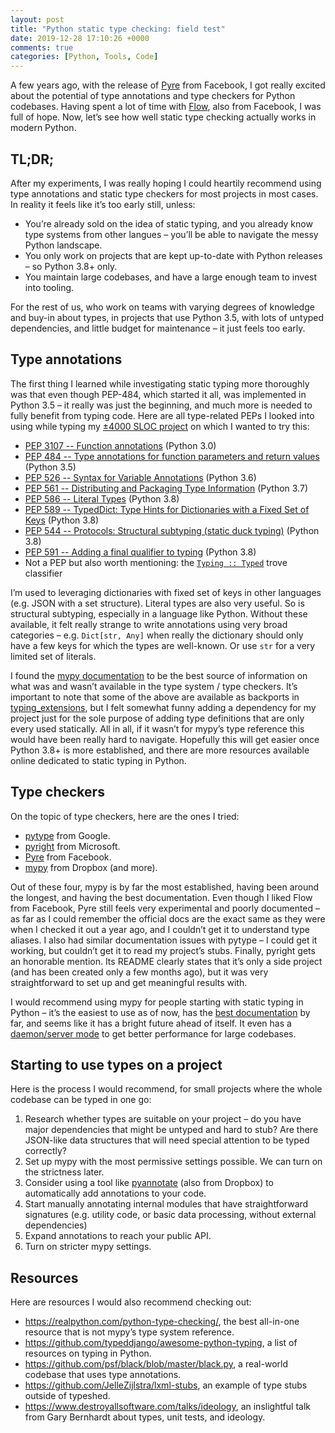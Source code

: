```yaml
---
layout: post
title: "Python static type checking: field test"
date: 2019-12-28 17:10:26 +0000
comments: true
categories: [Python, Tools, Code]
---
```


A few years ago, with the release of [Pyre](https://pyre-check.org/) from Facebook, I got really excited about the potential of type annotations and type checkers for Python codebases. Having spent a lot of time with [Flow](https://flow.org/), also from Facebook, I was full of hope. Now, let’s see how well static type checking actually works in modern Python.

<!-- more -->

## TL;DR;

After my experiments, I was really hoping I could heartily recommend using type annotations and static type checkers for most projects in most cases. In reality it feels like it’s too early still, unless:

- You’re already sold on the idea of static typing, and you already know type systems from other langues – you’ll be able to navigate the messy Python landscape.
- You only work on projects that are kept up-to-date with Python releases – so Python 3.8+ only.
- You maintain large codebases, and have a large enough team to invest into tooling.

For the rest of us, who work on teams with varying degrees of knowledge and buy-in about types, in projects that use Python 3.5, with lots of untyped dependencies, and little budget for maintenance – it just feels too early.

## Type annotations

The first thing I learned while investigating static typing more thoroughly was that even though PEP-484, which started it all, was implemented in Python 3.5 – it really was just the beginning, and much more is needed to fully benefit from typing code. Here are all type-related PEPs I looked into using while typing my [±4000 SLOC project](https://github.com/springload/draftjs_exporter/issues/101) on which I wanted to try this:

- [PEP 3107 -- Function annotations](https://www.python.org/dev/peps/pep-3107/) (Python 3.0)
- [PEP 484 -- Type annotations for function parameters and return values](https://www.python.org/dev/peps/pep-0484/) (Python 3.5)
- [PEP 526 -- Syntax for Variable Annotations](https://www.python.org/dev/peps/pep-0526/) (Python 3.6)
- [PEP 561 -- Distributing and Packaging Type Information](https://www.python.org/dev/peps/pep-0561/) (Python 3.7)
- [PEP 586 -- Literal Types](https://www.python.org/dev/peps/pep-0586/) (Python 3.8)
- [PEP 589 -- TypedDict: Type Hints for Dictionaries with a Fixed Set of Keys](https://www.python.org/dev/peps/pep-0589/) (Python 3.8)
- [PEP 544 -- Protocols: Structural subtyping (static duck typing)](https://www.python.org/dev/peps/pep-0544/) (Python 3.8)
- [PEP 591 -- Adding a final qualifier to typing](https://www.python.org/dev/peps/pep-0591/) (Python 3.8)
- Not a PEP but also worth mentioning: the [`Typing :: Typed`](https://pypi.org/classifiers/) trove classifier

I’m used to leveraging dictionaries with fixed set of keys in other languages (e.g. JSON with a set structure). Literal types are also very useful. So is structural subtyping, especially in a language like Python. Without these available, it felt really strange to write annotations using very broad categories – e.g. `Dict[str, Any]` when really the dictionary should only have a few keys for which the types are well-known. Or use `str` for a very limited set of literals.

I found the [mypy documentation](https://mypy.readthedocs.io/en/latest/index.html) to be the best source of information on what was and wasn’t available in the type system / type checkers. It’s important to note that some of the above are available as backports in [typing_extensions](https://github.com/python/typing/tree/master/typing_extensions), but I felt somewhat funny adding a dependency for my project just for the sole purpose of adding type definitions that are only every used statically. All in all, if it wasn’t for mypy’s type reference this would have been really hard to navigate. Hopefully this will get easier once Python 3.8+ is more established, and there are more resources available online dedicated to static typing in Python.

## Type checkers

On the topic of type checkers, here are the ones I tried:

- [pytype](https://github.com/google/pytype) from Google.
- [pyright](https://github.com/Microsoft/pyright) from Microsoft.
- [Pyre](https://pyre-check.org/) from Facebook.
- [mypy](http://mypy-lang.org/) from Dropbox (and more).

Out of these four, mypy is by far the most established, having been around the longest, and having the best documentation. Even though I liked Flow from Facebook, Pyre still feels very experimental and poorly documented – as far as I could remember the official docs are the exact same as they were when I checked it out a year ago, and I couldn’t get it to understand type aliases. I also had similar documentation issues with pytype – I could get it working, but couldn’t get it to read my project’s stubs. Finally, pyright gets an honorable mention. Its README clearly states that it’s only a side project (and has been created only a few months ago), but it was very straightforward to set up and get meaningful results with.

I would recommend using mypy for people starting with static typing in Python – it’s the easiest to use as of now, has the [best documentation](https://mypy.readthedocs.io/en/latest/) by far, and seems like it has a bright future ahead of itself. It even has a [daemon/server mode](https://mypy.readthedocs.io/en/latest/mypy_daemon.html) to get better performance for large codebases.

## Starting to use types on a project

Here is the process I would recommend, for small projects where the whole codebase can be typed in one go:

1. Research whether types are suitable on your project – do you have major dependencies that might be untyped and hard to stub? Are there JSON-like data structures that will need special attention to be typed correctly?
2. Set up mypy with the most permissive settings possible. We can turn on the strictness later.
3. Consider using a tool like [pyannotate](https://github.com/dropbox/pyannotate) (also from Dropbox) to automatically add annotations to your code.
4. Start manually annotating internal modules that have straightforward signatures (e.g. utility code, or basic data processing, without external dependencies)
5. Expand annotations to reach your public API.
6. Turn on stricter mypy settings.

## Resources

Here are resources I would also recommend checking out:

- <https://realpython.com/python-type-checking/>, the best all-in-one resource that is not mypy’s type system reference.
- <https://github.com/typeddjango/awesome-python-typing>, a list of resources on typing in Python.
- <https://github.com/psf/black/blob/master/black.py>, a real-world codebase that uses type annotations.
- <https://github.com/JelleZijlstra/lxml-stubs>, an example of type stubs outside of typeshed.
- <https://www.destroyallsoftware.com/talks/ideology>, an inslightful talk from Gary Bernhardt about types, unit tests, and ideology.
